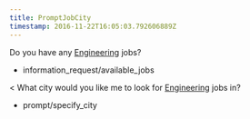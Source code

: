 ```yaml
---
title: PromptJobCity
timestamp: 2016-11-22T16:05:03.792606889Z
---
```


Do you have any [Engineering](JobRole) jobs?
* information_request/available_jobs

< What city would you like me to look for [Engineering](JobRole) jobs in?
* prompt/specify_city
